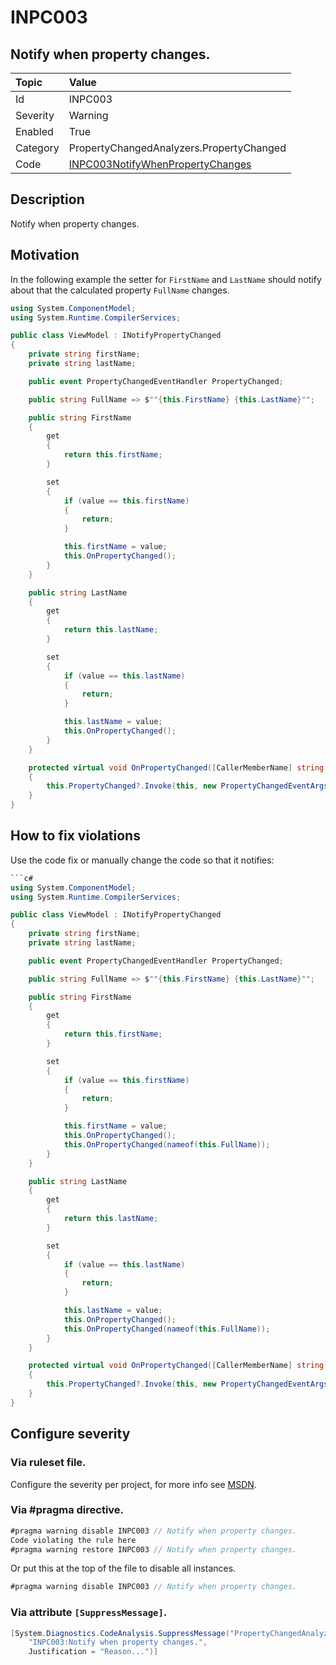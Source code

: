 # INPC003
## Notify when property changes.

| Topic    | Value
| :--      | :--
| Id       | INPC003
| Severity | Warning
| Enabled  | True
| Category | PropertyChangedAnalyzers.PropertyChanged
| Code     | [INPC003NotifyWhenPropertyChanges](https://github.com/DotNetAnalyzers/PropertyChangedAnalyzers/blob/master/PropertyChangedAnalyzers/INPC003NotifyWhenPropertyChanges.cs)

## Description

Notify when property changes.

## Motivation

In the following example the setter for `FirstName` and `LastName` should notify about that the calculated property `FullName` changes.

```c#
using System.ComponentModel;
using System.Runtime.CompilerServices;

public class ViewModel : INotifyPropertyChanged
{
    private string firstName;
    private string lastName;

    public event PropertyChangedEventHandler PropertyChanged;

    public string FullName => $""{this.FirstName} {this.LastName}"";

    public string FirstName
    {
        get
        {
            return this.firstName;
        }

        set
        {
            if (value == this.firstName)
            {
                return;
            }

            this.firstName = value;
            this.OnPropertyChanged();
        }
    }

    public string LastName
    {
        get
        {
            return this.lastName;
        }

        set
        {
            if (value == this.lastName)
            {
                return;
            }

            this.lastName = value;
            this.OnPropertyChanged();
        }
    }

    protected virtual void OnPropertyChanged([CallerMemberName] string propertyName = null)
    {
        this.PropertyChanged?.Invoke(this, new PropertyChangedEventArgs(propertyName));
    }
}
```

## How to fix violations

Use the code fix or manually change the code so that it notifies:

```c#
```c#
using System.ComponentModel;
using System.Runtime.CompilerServices;

public class ViewModel : INotifyPropertyChanged
{
    private string firstName;
    private string lastName;

    public event PropertyChangedEventHandler PropertyChanged;

    public string FullName => $""{this.FirstName} {this.LastName}"";

    public string FirstName
    {
        get
        {
            return this.firstName;
        }

        set
        {
            if (value == this.firstName)
            {
                return;
            }

            this.firstName = value;
            this.OnPropertyChanged();
            this.OnPropertyChanged(nameof(this.FullName));
        }
    }

    public string LastName
    {
        get
        {
            return this.lastName;
        }

        set
        {
            if (value == this.lastName)
            {
                return;
            }

            this.lastName = value;
            this.OnPropertyChanged();
            this.OnPropertyChanged(nameof(this.FullName));
        }
    }

    protected virtual void OnPropertyChanged([CallerMemberName] string propertyName = null)
    {
        this.PropertyChanged?.Invoke(this, new PropertyChangedEventArgs(propertyName));
    }
}
```

<!-- start generated config severity -->
## Configure severity

### Via ruleset file.

Configure the severity per project, for more info see [MSDN](https://msdn.microsoft.com/en-us/library/dd264949.aspx).

### Via #pragma directive.
```C#
#pragma warning disable INPC003 // Notify when property changes.
Code violating the rule here
#pragma warning restore INPC003 // Notify when property changes.
```

Or put this at the top of the file to disable all instances.
```C#
#pragma warning disable INPC003 // Notify when property changes.
```

### Via attribute `[SuppressMessage]`.

```C#
[System.Diagnostics.CodeAnalysis.SuppressMessage("PropertyChangedAnalyzers.PropertyChanged", 
    "INPC003:Notify when property changes.", 
    Justification = "Reason...")]
```
<!-- end generated config severity -->
